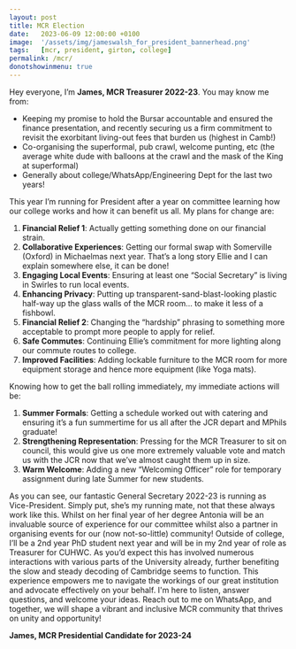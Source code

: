 ```yaml
---
layout: post
title: MCR Election
date:   2023-06-09 12:00:00 +0100
image:  '/assets/img/jameswalsh_for_president_bannerhead.png'
tags:   [mcr, president, girton, college]
permalink: /mcr/
donotshowinmenu: true
---
```


Hey everyone, I’m **James, MCR Treasurer 2022-23**. You may know me from:
-	Keeping my promise to hold the Bursar accountable and ensured the finance presentation, and recently securing us a firm commitment to revisit the exorbitant living-out fees that burden us (highest in Camb!)
-	Co-organising the superformal, pub crawl, welcome punting, etc (the average white dude with balloons at the crawl and the mask of the King at superformal)
-	Generally about college/WhatsApp/Engineering Dept for the last two years!

This year I’m running for President after a year on committee learning how our college works and how it can benefit us all. My plans for 
change are: 

1.	**Financial Relief 1**: Actually getting something done on our financial strain.
2.	**Collaborative Experiences**: Getting our formal swap with Somerville (Oxford) in Michaelmas next year. That’s a long story Ellie and I can explain somewhere else, it can be done!
3.	**Engaging Local Events**: Ensuring at least one “Social Secretary” is living in Swirles to run local events.
4.	**Enhancing Privacy**: Putting up transparent-sand-blast-looking plastic half-way up the glass walls of the MCR room… to make it less of a fishbowl.
5.	**Financial Relief 2**: Changing the “hardship” phrasing to something more acceptable to prompt more people to apply for relief.
6.	**Safe Commutes**: Continuing Ellie’s commitment for more lighting along our commute routes to college.
7.	**Improved Facilities**: Adding lockable furniture to the MCR room for more equipment storage and hence more equipment (like Yoga mats).

Knowing how to get the ball rolling immediately, my immediate actions will be:

1.	**Summer Formals**: Getting a schedule worked out with catering and ensuring it’s a fun summertime for us all after the JCR depart and MPhils graduate!
2.	**Strengthening Representation**: Pressing for the MCR Treasurer to sit on council, this would give us one more extremely valuable vote and match us with the JCR now that we’ve almost caught them up in size. 
3.	**Warm Welcome**: Adding a new “Welcoming Officer” role for temporary assignment during late Summer for new students.

As you can see, our fantastic General Secretary 2022-23 is running as Vice-President. Simply put, she’s my running mate, not that these always work like this. Whilst on her final year of her degree Antonia will be an invaluable source of experience for our committee whilst also a partner in organising events for our (now not-so-little) community!
Outside of college, I’ll be a 2nd year PhD student next year and will be in my 2nd year of role as Treasurer for CUHWC. As you’d expect this has involved numerous interactions with various parts of the University already, further benefiting the slow and steady decoding of Cambridge seems to function. This experience empowers me to navigate the workings of our great institution and advocate effectively on your behalf.
I'm here to listen, answer questions, and welcome your ideas. Reach out to me on WhatsApp, and together, we will shape a vibrant and inclusive MCR community that thrives on unity and opportunity!  


**James, MCR Presidential Candidate for 2023-24**